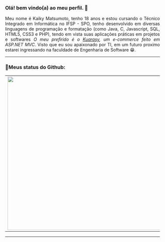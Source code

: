 ### Olá! bem vindo(a) ao meu perfil. 👋

<p align="justify">Meu nome é Kaiky Matsumoto, tenho 18 anos e estou cursando o Técnico Integrado em Informática no IFSP - SPO, tenho desenvolvido em diversas linguagens de programação e formatação (como Java, C, Javascript, SQL, HTML5, CSS3 e PHP), tendo em vista suas aplicações práticas em projetos e softwares <i>O meu prefirido é o <a href="https://github.com/orgs/IFSPKuarasy/repositories">Kuarasy</a>, um e-commerce feito em ASP.NET MVC</i>. Visto que eu sou apaixonado por TI, em um futuro proximo estarei ingressando na faculdade de Engenharia de Software 😁.</p>

<hr>

###  📢Meus status do Github:

<center>
  <table>
    <tr>
        <td><img width="500px" align="center" src="https://github-readme-stats.vercel.app/api/top-langs/?username=koekoki&hide=hack&layout=compact&theme=dark" /></td>
        <td><img width="500px" align="center" src="https://github-readme-stats.vercel.app/api?username=koekoki&theme=dark&show_icons=true"/></td>
    </tr>   
  </table>
  <hr>

</center>



